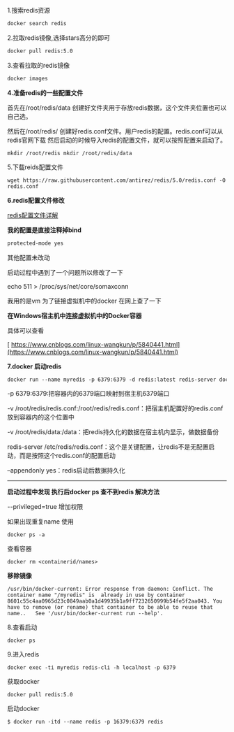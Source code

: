 1.搜索redis资源

```dockerfile
docker search redis
```

2.拉取redis镜像,选择stars高分的即可

```dockerfile
docker pull redis:5.0
```

3.查看拉取的redis镜像

```dockerfile
docker images
```

**4.准备redis的一些配置文件**

首先在/root/redis/data 创建好文件夹用于存放redis数据，这个文件夹位置也可以自己选。

然后在/root/redis/ 创建好redis.conf文件。用户redis的配置。redis.conf可以从redis官网下载 然后启动的时候导入redis的配置文件，就可以按照配置来启动了。

```shell
mkdir /root/redis mkdir /root/redis/data
```

5.下载reids配置文件

```shell
wget https://raw.githubusercontent.com/antirez/redis/5.0/redis.conf -O redis.conf
```

**6.redis配置文件修改**

[  redis配置文件详解](https://www.cnblogs.com/kreo/p/4423362.html)

**我的配置是直接注释掉bind**

```sh
protected-mode yes
```

  其他配置未改动

启动过程中遇到了一个问题所以修改了一下 

echo 511 > /proc/sys/net/core/somaxconn

我用的是vm 为了链接虚拟机中的docker 在网上查了一下

  **在Windows宿主机中连接虚拟机中的Docker容器**

具体可以查看

[  https://www.cnblogs.com/linux-wangkun/p/5840441.html](https://www.cnblogs.com/linux-wangkun/p/5840441.html)

**7.docker 启动redis**

```dockerfile
docker run --name myredis -p 6379:6379 -d redis:latest redis-server docker run --name myredis --restart=always -i -t -p 192.168.31.131:6379:6379 -d redis:latest redis-server docker run -p 6379:6379 -v /home/zmkj/dev/redis/data:/data -v /home/zmkj/dev/redis/conf/redis.conf:/etc/redis/redis.conf  --name redis --restart=always -d redis:5.0 redis-server /etc/redis/redis.conf
```

  -p 6379:6379:把容器内的6379端口映射到宿主机6379端口

  -v /root/redis/redis.conf:/root/redis/redis.conf：把宿主机配置好的redis.conf放到容器内的这个位置中

  -v /root/redis/data:/data：把redis持久化的数据在宿主机内显示，做数据备份

  redis-server /etc/redis/redis.conf：这个是关键配置，让redis不是无配置启动，而是按照这个redis.conf的配置启动

  –appendonly yes：redis启动后数据持久化

------

 **启动过程中发现 执行后docker ps 查不到redis 解决方法**

  --privileged=true 增加权限

如果出现重复name 使用

```
docker ps -a
```

查看容器

```
docker rm <containerid/names>
```

**移除镜像**

```
/usr/bin/docker-current: Error response from daemon: Conflict. The container name "/myredis" is  already in use by container  8601c55c4aa0965d23c0849aab0a1d49935b1a9ff7232650999b54fe5f2aa043. You have to remove (or rename) that container to be able to reuse that name..   See '/usr/bin/docker-current run --help'.
```

8.查看启动

```
docker ps
```

9.进入redis

```
docker exec -ti myredis redis-cli -h localhost -p 6379
```

获取docker

```
docker pull redis:5.0
```

启动docker 

```
$ docker run -itd --name redis -p 16379:6379 redis
```

